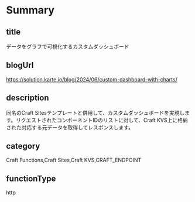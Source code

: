 # Summary

## title

データをグラフで可視化するカスタムダッシュボード

## blogUrl

https://solution.karte.io/blog/2024/06/custom-dashboard-with-charts/

## description

同名のCraft Sitesテンプレートと併用して、カスタムダッシュボードを実現します。リクエストされたコンポーネントIDのリストに対して、Craft KVS上に格納された対応する元データを取得してレスポンスします。

## category

Craft Functions,Craft Sites,Craft KVS,CRAFT_ENDPOINT

## functionType

http